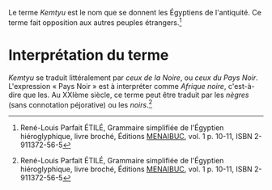 <!-- TITLE: Kemtyu (peuple égyptien de l'antiquité) -->
<!-- SUBTITLE: Présentation des Kemtyou -->

Le terme *Kemtyu* est le nom que se donnent les Égyptiens de l'antiquité. Ce terme fait opposition aux autres peuples étrangers.[^1]
# Interprétation du terme
*Kemtyu* se traduit littéralement par *ceux de la Noire*, ou *ceux du Pays Noir*. L'expression « Pays Noir » est à interpréter comme *Afrique noire*, c'est-à-dire que les. Au XXIème siècle, ce terme peut être traduit par les *nègres* (sans connotation péjorative) ou les *noirs*.[^1]

<!-- Sources -->
[^1]:René-Louis Parfait ÉTILÉ, Grammaire simplifiée de l'Égyptien hiéroglyphique, livre broché, Éditions [MENAIBUC](http://www.menaibuc.com/), vol. 1 p. 10-11, ISBN 2-911372-56-5